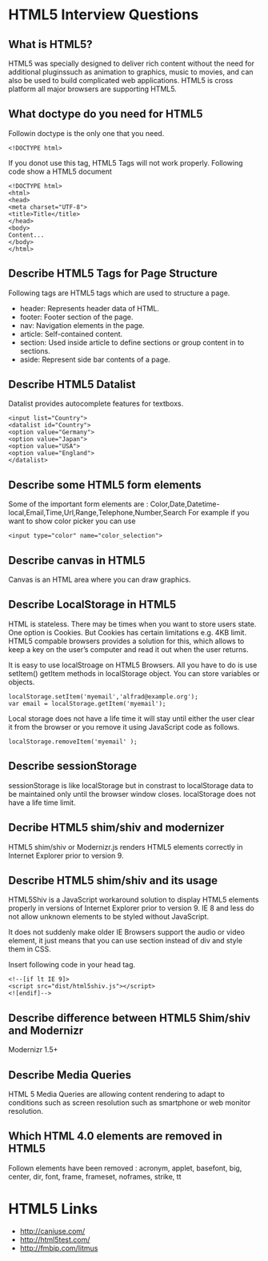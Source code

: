 # HTML5 Interview Questions

## What is HTML5?


HTML5 was specially designed to deliver rich content without the need for additional pluginssuch as animation to graphics, music to movies, and can also be used to build complicated web applications. HTML5 is cross platform all major browsers are supporting HTML5.

## What doctype do you need for HTML5

Followin doctype is the only one that you need.
```
<!DOCTYPE html>
```
If you donot use this tag, HTML5 Tags will not work properly. 
Following code show a HTML5 document
```
<!DOCTYPE html>
<html>
<head>
<meta charset="UTF-8">
<title>Title</title>
</head>
<body>
Content...
</body>
</html>
```

## Describe HTML5 Tags for Page Structure

Following tags are HTML5 tags which are used to structure a page.

- header: Represents header data of HTML.
- footer: Footer section of the page.
- nav: Navigation elements in the page.
- article: Self-contained content.
- section: Used inside article to define sections or group content in to sections.
- aside: Represent side bar contents of a page.

## Describe HTML5 Datalist

Datalist provides autocomplete features for textboxs.

```
<input list="Country">
<datalist id="Country">
<option value="Germany">
<option value="Japan">
<option value="USA">
<option value="England">
</datalist> 
```
## Describe some HTML5 form elements

Some of the important form elements are : Color,Date,Datetime-local,Email,Time,Url,Range,Telephone,Number,Search
For example if you want to show color picker you can use

```
<input type="color" name="color_selection">  
```

## Describe canvas in HTML5

Canvas is an HTML area where you can draw graphics.

## Describe LocalStorage in HTML5

HTML is stateless. There may be times when you want to store users state. One option is Cookies. But Cookies has certain limitations e.g. 4KB limit. HTML5 compable browsers provides a solution for this, which allows to keep a key on the user’s computer and read it out when the user returns.

It is easy to use localStroage on HTML5 Browsers. All you have to do is use setItem() getItem methods in localStorage object. You can store variables or objects.

```
localStorage.setItem('myemail','alfrad@example.org');
var email = localStorage.getItem('myemail');
```

Local storage does not have a life time it will stay until either the user clear it from the browser or you remove it using JavaScript code as follows.

```
localStorage.removeItem('myemail' );

```

## Describe sessionStorage 

sessionStorage is like localStorage but in constrast to localStorage data to be maintained only until the browser window closes.
localStorage does not have a life time limit.

## Decribe HTML5 shim/shiv and modernizer 

HTML5 shim/shiv or Modernizr.js renders HTML5 elements correctly in Internet Explorer prior to version 9.

## Describe HTML5 shim/shiv and its usage 

HTML5Shiv is a JavaScript workaround solution to display HTML5 elements properly in versions of Internet Explorer prior to version 9. IE 8 and less do not allow unknown elements to be styled without JavaScript.

It does not suddenly make older IE Browsers support the audio or video element, it just means that you can use section instead of div and style them in CSS.

Insert following code in your head tag.

```
<!--[if lt IE 9]>
<script src="dist/html5shiv.js"></script>
<![endif]-->
```

## Describe difference between HTML5 Shim/shiv and Modernizr

Modernizr 1.5+ 


## Describe Media Queries 

HTML 5 Media Queries are allowing content rendering to adapt to conditions such as screen resolution such as smartphone or web monitor resolution.


## Which HTML 4.0 elements are removed in HTML5

Follown elements have been removed : acronym, applet, basefont, big, center, dir, font, frame, frameset, noframes, strike, tt 

# HTML5 Links

- http://caniuse.com/
- http://html5test.com/
- http://fmbip.com/litmus
